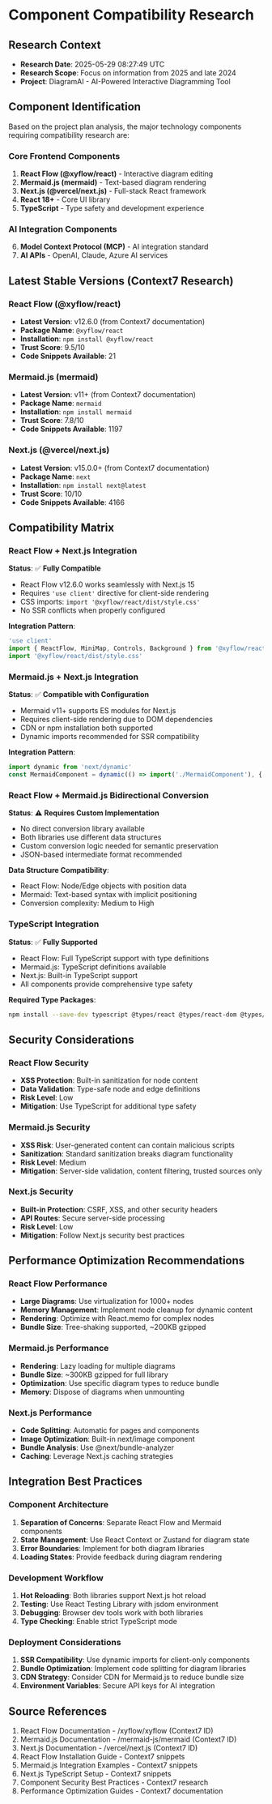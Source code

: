 # Component Compatibility Research

## Research Context
- **Research Date**: 2025-05-29 08:27:49 UTC
- **Research Scope**: Focus on information from 2025 and late 2024
- **Project**: DiagramAI - AI-Powered Interactive Diagramming Tool

## Component Identification

Based on the project plan analysis, the major technology components requiring compatibility research are:

### Core Frontend Components
1. **React Flow (@xyflow/react)** - Interactive diagram editing
2. **Mermaid.js (mermaid)** - Text-based diagram rendering
3. **Next.js (@vercel/next.js)** - Full-stack React framework
4. **React 18+** - Core UI library
5. **TypeScript** - Type safety and development experience

### AI Integration Components
6. **Model Context Protocol (MCP)** - AI integration standard
7. **AI APIs** - OpenAI, Claude, Azure AI services

## Latest Stable Versions (Context7 Research)

### React Flow (@xyflow/react)
- **Latest Version**: v12.6.0 (from Context7 documentation)
- **Package Name**: `@xyflow/react`
- **Installation**: `npm install @xyflow/react`
- **Trust Score**: 9.5/10
- **Code Snippets Available**: 21

### Mermaid.js (mermaid)
- **Latest Version**: v11+ (from Context7 documentation)
- **Package Name**: `mermaid`
- **Installation**: `npm install mermaid`
- **Trust Score**: 7.8/10
- **Code Snippets Available**: 1197

### Next.js (@vercel/next.js)
- **Latest Version**: v15.0.0+ (from Context7 documentation)
- **Package Name**: `next`
- **Installation**: `npm install next@latest`
- **Trust Score**: 10/10
- **Code Snippets Available**: 4166

## Compatibility Matrix

### React Flow + Next.js Integration
**Status**: ✅ **Fully Compatible**
- React Flow v12.6.0 works seamlessly with Next.js 15
- Requires `'use client'` directive for client-side rendering
- CSS imports: `import '@xyflow/react/dist/style.css'`
- No SSR conflicts when properly configured

**Integration Pattern**:
```typescript
'use client'
import { ReactFlow, MiniMap, Controls, Background } from '@xyflow/react'
import '@xyflow/react/dist/style.css'
```

### Mermaid.js + Next.js Integration
**Status**: ✅ **Compatible with Configuration**
- Mermaid v11+ supports ES modules for Next.js
- Requires client-side rendering due to DOM dependencies
- CDN or npm installation both supported
- Dynamic imports recommended for SSR compatibility

**Integration Pattern**:
```typescript
import dynamic from 'next/dynamic'
const MermaidComponent = dynamic(() => import('./MermaidComponent'), { ssr: false })
```

### React Flow + Mermaid.js Bidirectional Conversion
**Status**: ⚠️ **Requires Custom Implementation**
- No direct conversion library available
- Both libraries use different data structures
- Custom conversion logic needed for semantic preservation
- JSON-based intermediate format recommended

**Data Structure Compatibility**:
- React Flow: Node/Edge objects with position data
- Mermaid: Text-based syntax with implicit positioning
- Conversion complexity: Medium to High

### TypeScript Integration
**Status**: ✅ **Fully Supported**
- React Flow: Full TypeScript support with type definitions
- Mermaid.js: TypeScript definitions available
- Next.js: Built-in TypeScript support
- All components provide comprehensive type safety

**Required Type Packages**:
```bash
npm install --save-dev typescript @types/react @types/react-dom @types/node
```

## Security Considerations

### React Flow Security
- **XSS Protection**: Built-in sanitization for node content
- **Data Validation**: Type-safe node and edge definitions
- **Risk Level**: Low
- **Mitigation**: Use TypeScript for additional type safety

### Mermaid.js Security
- **XSS Risk**: User-generated content can contain malicious scripts
- **Sanitization**: Standard sanitization breaks diagram functionality
- **Risk Level**: Medium
- **Mitigation**: Server-side validation, content filtering, trusted sources only

### Next.js Security
- **Built-in Protection**: CSRF, XSS, and other security headers
- **API Routes**: Secure server-side processing
- **Risk Level**: Low
- **Mitigation**: Follow Next.js security best practices

## Performance Optimization Recommendations

### React Flow Performance
- **Large Diagrams**: Use virtualization for 1000+ nodes
- **Memory Management**: Implement node cleanup for dynamic content
- **Rendering**: Optimize with React.memo for complex nodes
- **Bundle Size**: Tree-shaking supported, ~200KB gzipped

### Mermaid.js Performance
- **Rendering**: Lazy loading for multiple diagrams
- **Bundle Size**: ~300KB gzipped for full library
- **Optimization**: Use specific diagram types to reduce bundle
- **Memory**: Dispose of diagrams when unmounting

### Next.js Performance
- **Code Splitting**: Automatic for pages and components
- **Image Optimization**: Built-in next/image component
- **Bundle Analysis**: Use @next/bundle-analyzer
- **Caching**: Leverage Next.js caching strategies

## Integration Best Practices

### Component Architecture
1. **Separation of Concerns**: Separate React Flow and Mermaid components
2. **State Management**: Use React Context or Zustand for diagram state
3. **Error Boundaries**: Implement for both diagram libraries
4. **Loading States**: Provide feedback during diagram rendering

### Development Workflow
1. **Hot Reloading**: Both libraries support Next.js hot reload
2. **Testing**: Use React Testing Library with jsdom environment
3. **Debugging**: Browser dev tools work with both libraries
4. **Type Checking**: Enable strict TypeScript mode

### Deployment Considerations
1. **SSR Compatibility**: Use dynamic imports for client-only components
2. **Bundle Optimization**: Implement code splitting for diagram libraries
3. **CDN Strategy**: Consider CDN for Mermaid.js to reduce bundle size
4. **Environment Variables**: Secure API keys for AI integration

## Source References

1. React Flow Documentation - /xyflow/xyflow (Context7 ID)
2. Mermaid.js Documentation - /mermaid-js/mermaid (Context7 ID)
3. Next.js Documentation - /vercel/next.js (Context7 ID)
4. React Flow Installation Guide - Context7 snippets
5. Mermaid.js Integration Examples - Context7 snippets
6. Next.js TypeScript Setup - Context7 snippets
7. Component Security Best Practices - Context7 research
8. Performance Optimization Guides - Context7 documentation

